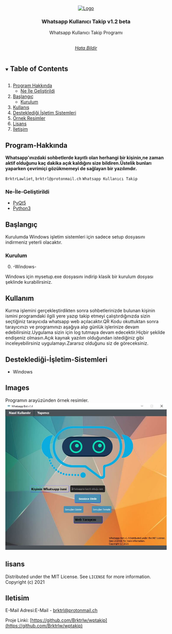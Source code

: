 



<br />
<p align="center">
  <a href="https://github.com/Brktrlw/ogrencitakip">
    <img src="Riglsable_Files/images/icon.png" alt="Logo" width="140" height="140">
  </a>

  <h3 align="center">Whatsapp Kullanıcı Takip v1.2 beta</h3>

  <p align="center">
    Whatsapp Kullanıcı Takip Programı
    <br />
    <br />
    <p align="center"><address>
      <div align="center">
    <a href="mailto:brktrl@protonmail.ch">Hata Bildir</a>
    <br>
    <!--<a href="http://www.riglsable.rf.gd/" target="_blank">Web Sitesi</a>-->
    </div>
    </address>
    </p>
  </p>
</p>



<details open="open">
  <summary><h2 style="display: inline-block">Table of Contents</h2></summary>
  <ol>
    <li>
      <a href="#Program-Hakkında">Program Hakkında</a>
      <ul>
        <li><a href="#Ne-İle-Geliştirildi">Ne İle Geliştirildi</a></li>
      </ul>
    </li>
    <li>
      <a href="#Başlangıç">Başlangıç</a>
      <ul>
        <li><a href="#Kurulum">Kurulum</a></li>
      </ul>
    </li>
    <li><a href="#Kullanım">Kullanış</a></li>
    <li><a href="#Desteklediği-İşletim-Sistemleri">Desteklediği İşletim Sistemleri</a>
    <li><a href="Images">Örnek Resimler</a>
    <li><a href="#lisans">Lisans</a></li>
    <li><a href="#Iletisim">İletişim</a></li>
  </ol>
</details>

## Program-Hakkında

**Whatsapp'ınızdaki sohbetlerde kayıtlı olan herhangi bir kişinin,ne zaman aktif olduğunu kaç dakika açık kaldığını size bildiren.Üstelik bunları yaparken çevrimiçi gözükmemeyi de sağlayan bir yazılımdır.**

`BrktrLawliet`,
`brktrl@protonmail.ch`
`Whatsapp Kullanıcı Takip`


### Ne-İle-Geliştirildi

* [PyQt5](https://pypi.org/project/PyQt5/)
* [Python3](https://www.python.org)

## Başlangıç

Kurulumda Windows işletim sistemleri için sadece setup dosyasını indirmeniz yeterli olacaktır.


### Kurulum
0. -Windows-

Windows için mysetup.exe dosyasını indirip klasik bir kurulum dosyası şeklinde kurabilirsiniz.

## Kullanım

Kurma işlemini gerçekleştirdikten sonra sohbetlerinizde bulunan kişinin ismini programdaki ilgili yere yazıp takip etmeyi çalıştırdığınızda sizin seçtiğiniz tarayıcıda whatsapp web açılacaktır.QR Kodu okuttuktan sonra tarayıcınızı ve programınızı aşağıya alıp günlük işlerinize devam edebilirsiniz.Uygulama sizin için log tutmaya devam edecektir.Hiçbir şekilde endişeniz olmasın.Açık kaynak yazılım olduğundan istediğiniz gibi inceleyebilirsiniz uygulamayı.Zararsız olduğunu siz de göreceksiniz.

## Desteklediği-İşletim-Sistemleri
* Windows

## Images
Programın arayüzünden örnek resimler.
<img src="images/Capture.JPG"></img><br>
## lisans

Distributed under the MIT License. See `LICENSE` for more information.<br>
Copyright (c) 2021 

## Iletisim

E-Mail Adresi:E-Mail - brktrl@protonmail.ch

Proje Linki: [https://github.com/Brktrlw/wptakip](https://github.com/Brktrlw/wptakip)<br>
<!--Web Site Linki: [http://www.riglsable.rf.gd/](http://www.riglsable.rf.gd/)-->





